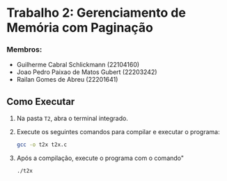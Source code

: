 # Trabalho 2: Gerenciamento de Memória com Paginação

### Membros:
- Guilherme Cabral Schlickmann (22104160)
- Joao Pedro Paixao de Matos Gubert (22203242)
- Railan Gomes de Abreu (22201641)



## Como Executar

1. Na pasta `T2`, abra o terminal integrado.
2. Execute os seguintes comandos para compilar e executar o programa:

   ```bash
   gcc -o t2x t2x.c
    ```
3. Após a compilação, execute o programa com o comando"
    ```bash
    ./t2x
    ```
